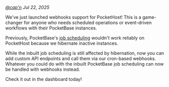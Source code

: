 _[@cap'n](https://discord.gg/nVTxCMEcGT) Jul 22, 2025_

We've just launched webhooks support for PocketHost! This is a game-changer for anyone who needs scheduled operations or event-driven workflows with their PocketBase instances.

Previously, PocketBase's [job scheduling](https://pocketbase.io/docs/js-jobs-scheduling/) wouldn't work reliably on PocketHost because we hibernate inactive instances.

While the inbuilt job scheduling is still affected by hibernation, now you can add custom API endpoints and call them via our cron-based webhooks. Whatever you could do with the inbuilt PocketBase job scheduling can now be handled with webhooks instead.

Check it out in the dashboard today!
